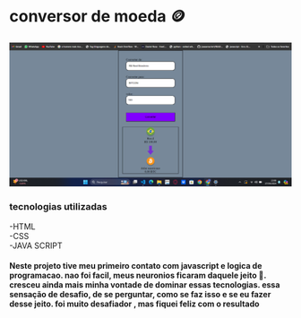 <h1>conversor de moeda 🪙</h1>
<img src='https://github.com/devsantos1/conversor-de-moeda/blob/main/assets/print.png?raw=true'>
<h3>tecnologias utilizadas</h3>
<p>
  -HTML
  <BR>
  -CSS
  <BR>
  -JAVA SCRIPT
</p>
<H4>Neste projeto tive meu primeiro contato com javascript e logica de programacao. nao foi facil, meus neuronios ficaram daquele jeito 🤯.
cresceu  ainda mais minha vontade de dominar essas tecnologias. essa sensação de desafio, de se perguntar, como se faz isso e se eu fazer desse jeito.
foi muito desafiador , mas fiquei feliz com o resultado</H4>
 
